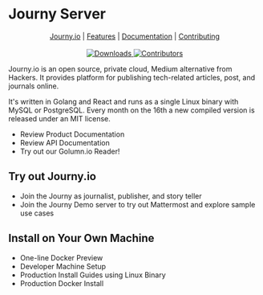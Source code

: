 # Journy Server

<p align="center">
  <a href="">
  </a>
</p>
<p align="center">
    <a href="">Journy.io</a> |
    <a href="">Features</a> |
    <a href="">Documentation</a> |
    <a href="https://github.com/iqdf/Golumn/blob/master/.github/CONTRIBUTING.md">Contributing</a>
    <br /><br />
    <a href="">
        <img src="https://img.shields.io/badge/downloads-1-brightgreen" alt="Downloads" />
    </a>
    <a href="">
        <img src="https://img.shields.io/badge/contributors-1-brightgreen" alt="Contributors" />
    </a>
</p>

Journy.io is an open source, private cloud, Medium alternative from Hackers. It provides platform for publishing tech-related articles, post, and journals online.

It's written in Golang and React and runs as a single Linux binary with MySQL or PostgreSQL. Every month on the 16th a new compiled version is released under an MIT license.

* Review Product Documentation
* Review API Documentation
* Try out our Golumn.io Reader!

## Try out Journy.io
* Join the Journy as journalist, publisher, and story teller 
* Join the Journy Demo server to try out Mattermost and explore sample use cases

## Install on Your Own Machine
* One-line Docker Preview
* Developer Machine Setup
* Production Install Guides using Linux Binary
* Production Docker Install
